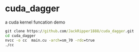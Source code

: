 # cuda_dagger
a cuda kernel funcation demo 
```cmd
git clone https://github.com/JackRipper1888/cuda_dagger.git
cd cuda_dagger
nvcc -o cc  main.cu -arch=sm_70 -rdc=true
./cc
```